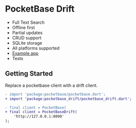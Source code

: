 # PocketBase Drift

- Full Text Search
- Offline first
- Partial updates
- CRUD support
- SQLite storage
- All platforms supported
- [Example app](/example/)
- Tests

## Getting Started

Replace a pocketbase client with a drift client.

```diff
- import 'package:pocketbase/pocketbase.dart';
+ import 'package:pocketbase_drift/pocketbase_drift.dart';

- final client = PocketBase(
+ final client = PocketBaseDrift(
    'http://127.0.0.1:8090'
);
```

